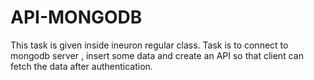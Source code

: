 # API-MONGODB

This task is given inside ineuron regular class.
Task is to connect to mongodb server , insert some data and create an API so that client can fetch the data after authentication.
